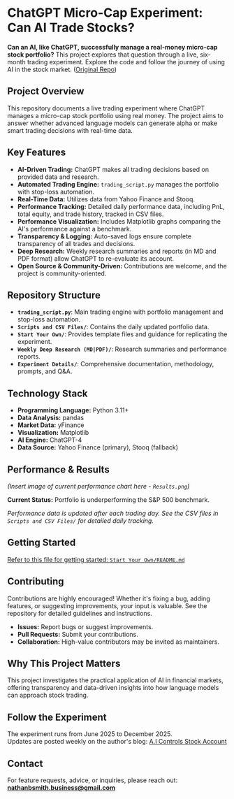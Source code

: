 # ChatGPT Micro-Cap Experiment: Can AI Trade Stocks?

**Can an AI, like ChatGPT, successfully manage a real-money micro-cap stock portfolio?** This project explores that question through a live, six-month trading experiment.  Explore the code and follow the journey of using AI in the stock market.  ([Original Repo](https://github.com/LuckyOne7777/ChatGPT-Micro-Cap-Experiment))

## Project Overview

This repository documents a live trading experiment where ChatGPT manages a micro-cap stock portfolio using real money. The project aims to answer whether advanced language models can generate alpha or make smart trading decisions with real-time data.

## Key Features

*   **AI-Driven Trading:** ChatGPT makes all trading decisions based on provided data and research.
*   **Automated Trading Engine:**  `trading_script.py` manages the portfolio with stop-loss automation.
*   **Real-Time Data:**  Utilizes data from Yahoo Finance and Stooq.
*   **Performance Tracking:**  Detailed daily performance data, including PnL, total equity, and trade history, tracked in CSV files.
*   **Performance Visualization:**  Includes Matplotlib graphs comparing the AI's performance against a benchmark.
*   **Transparency & Logging:**  Auto-saved logs ensure complete transparency of all trades and decisions.
*   **Deep Research:**  Weekly research summaries and reports (in MD and PDF format) allow ChatGPT to re-evaluate its account.
*   **Open Source & Community-Driven:** Contributions are welcome, and the project is community-oriented.

## Repository Structure

*   **`trading_script.py`**: Main trading engine with portfolio management and stop-loss automation.
*   **`Scripts and CSV Files/`**:  Contains the daily updated portfolio data.
*   **`Start Your Own/`**:  Provides template files and guidance for replicating the experiment.
*   **`Weekly Deep Research (MD|PDF)/`**: Research summaries and performance reports.
*   **`Experiment Details/`**: Comprehensive documentation, methodology, prompts, and Q&A.

## Technology Stack

*   **Programming Language:** Python 3.11+
*   **Data Analysis:** pandas
*   **Market Data:** yFinance
*   **Visualization:** Matplotlib
*   **AI Engine:** ChatGPT-4
*   **Data Source:** Yahoo Finance (primary), Stooq (fallback)

## Performance & Results

*(Insert image of current performance chart here -  `Results.png`)*

**Current Status:** Portfolio is underperforming the S&P 500 benchmark.

*Performance data is updated after each trading day. See the CSV files in `Scripts and CSV Files/` for detailed daily tracking.*

## Getting Started

[Refer to this file for getting started: `Start Your Own/README.md`](https://github.com/LuckyOne7777/ChatGPT-Micro-Cap-Experiment/blob/main/Start%20Your%20Own/README.md)

## Contributing

Contributions are highly encouraged! Whether it's fixing a bug, adding features, or suggesting improvements, your input is valuable.  See the repository for detailed guidelines and instructions.

*   **Issues:** Report bugs or suggest improvements.
*   **Pull Requests:** Submit your contributions.
*   **Collaboration:** High-value contributors may be invited as maintainers.

##  Why This Project Matters

This project investigates the practical application of AI in financial markets, offering transparency and data-driven insights into how language models can approach stock trading.

## Follow the Experiment

The experiment runs from June 2025 to December 2025.  
Updates are posted weekly on the author's blog: [A.I Controls Stock Account](https://nathanbsmith729.substack.com)

## Contact

For feature requests, advice, or inquiries, please reach out:
**nathanbsmith.business@gmail.com**